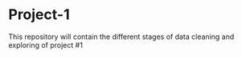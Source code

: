 # Project-1
This repository will contain the different stages of data cleaning and exploring of project #1
